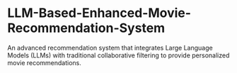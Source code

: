 # LLM-Based-Enhanced-Movie-Recommendation-System
An advanced recommendation system that integrates Large Language Models (LLMs) with traditional collaborative filtering to provide personalized movie recommendations.

